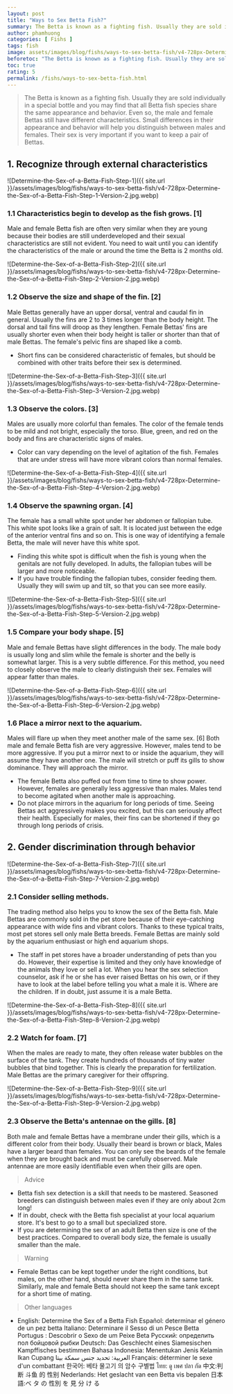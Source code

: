 ```yaml
---
layout: post
title: "Ways to Sex Betta Fish?"
summary: The Betta is known as a fighting fish. Usually they are sold individually in a special bottle and you may find that all Betta fish species share the same appearance and behavior. Even so, the male and female Bettas still have different characteristics. Small differences in their appearance and behavior will help you distinguish between males and females. Their sex is very important if you want to keep a pair of Bettas.
author: phamhuong 
categories: [ Fishs ]
tags: fish
image: assets/images/blog/fishs/ways-to-sex-betta-fish/v4-728px-Determine-the-Sex-of-a-Betta-Fish-Step-9-Version-2.jpg.webp
beforetoc: "The Betta is known as a fighting fish. Usually they are sold individually in a special bottle and you may find that all Betta fish species share the same appearance and behavior. Even so, the male and female Bettas still have different characteristics. Small differences in their appearance and behavior will help you distinguish between males and females. Their sex is very important if you want to keep a pair of Bettas."
toc: true
rating: 5
permalink: /fishs/ways-to-sex-betta-fish.html
---
```


> The Betta is known as a fighting fish. Usually they are sold individually in a special bottle and you may find that all Betta fish species share the same appearance and behavior. Even so, the male and female Bettas still have different characteristics. Small differences in their appearance and behavior will help you distinguish between males and females. Their sex is very important if you want to keep a pair of Bettas.

## 1. Recognize through external characteristics

![Determine-the-Sex-of-a-Betta-Fish-Step-1]({{ site.url }}/assets/images/blog/fishs/ways-to-sex-betta-fish/v4-728px-Determine-the-Sex-of-a-Betta-Fish-Step-1-Version-2.jpg.webp)

### 1.1 Characteristics begin to develop as the fish grows. [1] 

Male and female Betta fish are often very similar when they are young because their bodies are still underdeveloped and their sexual characteristics are still not evident. You need to wait until you can identify the characteristics of the male or around the time the Betta is 2 months old.

![Determine-the-Sex-of-a-Betta-Fish-Step-2]({{ site.url }}/assets/images/blog/fishs/ways-to-sex-betta-fish/v4-728px-Determine-the-Sex-of-a-Betta-Fish-Step-2-Version-2.jpg.webp)

### 1.2 Observe the size and shape of the fin. [2] 

Male Bettas generally have an upper dorsal, ventral and caudal fin in general. Usually the fins are 2 to 3 times longer than the body height. The dorsal and tail fins will droop as they lengthen. Female Bettas' fins are usually shorter even when their body height is taller or shorter than that of male Bettas. The female's pelvic fins are shaped like a comb.
- Short fins can be considered characteristic of females, but should be combined with other traits before their sex is determined.

![Determine-the-Sex-of-a-Betta-Fish-Step-3]({{ site.url }}/assets/images/blog/fishs/ways-to-sex-betta-fish/v4-728px-Determine-the-Sex-of-a-Betta-Fish-Step-3-Version-2.jpg.webp)

### 1.3 Observe the colors. [3] 

Males are usually more colorful than females. The color of the female tends to be mild and not bright, especially the torso. Blue, green, and red on the body and fins are characteristic signs of males.
- Color can vary depending on the level of agitation of the fish. Females that are under stress will have more vibrant colors than normal females.

![Determine-the-Sex-of-a-Betta-Fish-Step-4]({{ site.url }}/assets/images/blog/fishs/ways-to-sex-betta-fish/v4-728px-Determine-the-Sex-of-a-Betta-Fish-Step-4-Version-2.jpg.webp)

### 1.4 Observe the spawning organ. [4] 

The female has a small white spot under her abdomen or fallopian tube. This white spot looks like a grain of salt. It is located just between the edge of the anterior ventral fins and so on. This is one way of identifying a female Betta, the male will never have this white spot.
- Finding this white spot is difficult when the fish is young when the genitals are not fully developed. In adults, the fallopian tubes will be larger and more noticeable.
- If you have trouble finding the fallopian tubes, consider feeding them. Usually they will swim up and tilt, so that you can see more easily.

![Determine-the-Sex-of-a-Betta-Fish-Step-5]({{ site.url }}/assets/images/blog/fishs/ways-to-sex-betta-fish/v4-728px-Determine-the-Sex-of-a-Betta-Fish-Step-5-Version-2.jpg.webp)

### 1.5 Compare your body shape. [5] 

Male and female Bettas have slight differences in the body. The male body is usually long and slim while the female is shorter and the belly is somewhat larger. This is a very subtle difference. For this method, you need to closely observe the male to clearly distinguish their sex. Females will appear fatter than males.

![Determine-the-Sex-of-a-Betta-Fish-Step-6]({{ site.url }}/assets/images/blog/fishs/ways-to-sex-betta-fish/v4-728px-Determine-the-Sex-of-a-Betta-Fish-Step-6-Version-2.jpg.webp)

### 1.6 Place a mirror next to the aquarium. 

Males will flare up when they meet another male of the same sex. [6] Both male and female Betta fish are very aggressive. However, males tend to be more aggressive. If you put a mirror next to or inside the aquarium, they will assume they have another one. The male will stretch or puff its gills to show dominance. They will approach the mirror.
- The female Betta also puffed out from time to time to show power. However, females are generally less aggressive than males. Males tend to become agitated when another male is approaching.
- Do not place mirrors in the aquarium for long periods of time. Seeing Bettas act aggressively makes you excited, but this can seriously affect their health. Especially for males, their fins can be shortened if they go through long periods of crisis.

## 2. Gender discrimination through behavior

![Determine-the-Sex-of-a-Betta-Fish-Step-7]({{ site.url }}/assets/images/blog/fishs/ways-to-sex-betta-fish/v4-728px-Determine-the-Sex-of-a-Betta-Fish-Step-7-Version-2.jpg.webp)

### 2.1 Consider selling methods. 

The trading method also helps you to know the sex of the Betta fish. Male Bettas are commonly sold in the pet store because of their eye-catching appearance with wide fins and vibrant colors. Thanks to these typical traits, most pet stores sell only male Betta breeds. Female Bettas are mainly sold by the aquarium enthusiast or high end aquarium shops.
- The staff in pet stores have a broader understanding of pets than you do. However, their expertise is limited and they only have knowledge of the animals they love or sell a lot. When you hear the sex selection counselor, ask if he or she has ever raised Bettas on his own, or if they have to look at the label before telling you what a male it is. Where are the children. If in doubt, just assume it is a male Betta.

![Determine-the-Sex-of-a-Betta-Fish-Step-8]({{ site.url }}/assets/images/blog/fishs/ways-to-sex-betta-fish/v4-728px-Determine-the-Sex-of-a-Betta-Fish-Step-8-Version-2.jpg.webp)

### 2.2 Watch for foam. [7] 

When the males are ready to mate, they often release water bubbles on the surface of the tank. They create hundreds of thousands of tiny water bubbles that bind together. This is clearly the preparation for fertilization. Male Bettas are the primary caregiver for their offspring.

![Determine-the-Sex-of-a-Betta-Fish-Step-9]({{ site.url }}/assets/images/blog/fishs/ways-to-sex-betta-fish/v4-728px-Determine-the-Sex-of-a-Betta-Fish-Step-9-Version-2.jpg.webp)

### 2.3 Observe the Betta's antennae on the gills. [8] 

Both male and female Bettas have a membrane under their gills, which is a different color from their body. Usually their beard is brown or black, Males have a larger beard than females. You can only see the beards of the female when they are brought back and must be carefully observed. Male antennae are more easily identifiable even when their gills are open.

> Advice
- Betta fish sex detection is a skill that needs to be mastered. Seasoned breeders can distinguish between males even if they are only about 2cm long!
- If in doubt, check with the Betta fish specialist at your local aquarium store. It's best to go to a small but specialized store.
- If you are determining the sex of an adult Betta then size is one of the best practices. Compared to overall body size, the female is usually smaller than the male.

> Warning
- Female Bettas can be kept together under the right conditions, but males, on the other hand, should never share them in the same tank. Similarly, male and female Betta should not keep the same tank except for a short time of mating.

> Other languages
- English: Determine the Sex of a Betta Fish Español: determinar el género de un pez betta Italiano: Determinare il Sesso di un Pesce Betta Portugus : Descobrir o Sexo de um Peixe Beta Русский: определить пол бойцовой рыбки Deutsch: Das Geschlecht eines Siamesischen Kampffisches bestimmen Bahasa Indonesia: Menentukan Jenis Kelamin Ikan Cupang العربية: تحديد جنس سمكة بيتا Français: déterminer le sexe d'un combattant 한국어: 베타 물고기 의 암수 구별법 ไทย: ดู เพศ ปลา กัด 中文:判断 斗鱼 的 性别 Nederlands: Het geslacht van een Betta vis bepalen 日本語:ベ タ の 性別 を 見 分 け る
